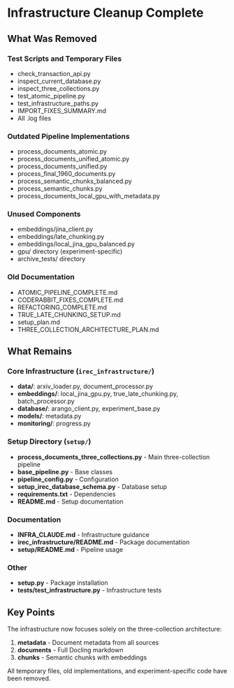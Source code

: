 # Infrastructure Cleanup Complete

## What Was Removed

### Test Scripts and Temporary Files
- check_transaction_api.py
- inspect_current_database.py
- inspect_three_collections.py
- test_atomic_pipeline.py
- test_infrastructure_paths.py
- IMPORT_FIXES_SUMMARY.md
- All .log files

### Outdated Pipeline Implementations
- process_documents_atomic.py
- process_documents_unified_atomic.py
- process_documents_unified.py
- process_final_1960_documents.py
- process_semantic_chunks_balanced.py
- process_semantic_chunks.py
- process_documents_local_gpu_with_metadata.py

### Unused Components
- embeddings/jina_client.py
- embeddings/late_chunking.py
- embeddings/local_jina_gpu_balanced.py
- gpu/ directory (experiment-specific)
- archive_tests/ directory

### Old Documentation
- ATOMIC_PIPELINE_COMPLETE.md
- CODERABBIT_FIXES_COMPLETE.md
- REFACTORING_COMPLETE.md
- TRUE_LATE_CHUNKING_SETUP.md
- setup_plan.md
- THREE_COLLECTION_ARCHITECTURE_PLAN.md

## What Remains

### Core Infrastructure (`irec_infrastructure/`)
- **data/**: arxiv_loader.py, document_processor.py
- **embeddings/**: local_jina_gpu.py, true_late_chunking.py, batch_processor.py
- **database/**: arango_client.py, experiment_base.py
- **models/**: metadata.py
- **monitoring/**: progress.py

### Setup Directory (`setup/`)
- **process_documents_three_collections.py** - Main three-collection pipeline
- **base_pipeline.py** - Base classes
- **pipeline_config.py** - Configuration
- **setup_irec_database_schema.py** - Database setup
- **requirements.txt** - Dependencies
- **README.md** - Setup documentation

### Documentation
- **INFRA_CLAUDE.md** - Infrastructure guidance
- **irec_infrastructure/README.md** - Package documentation
- **setup/README.md** - Pipeline usage

### Other
- **setup.py** - Package installation
- **tests/test_infrastructure.py** - Infrastructure tests

## Key Points

The infrastructure now focuses solely on the three-collection architecture:
1. **metadata** - Document metadata from all sources
2. **documents** - Full Docling markdown
3. **chunks** - Semantic chunks with embeddings

All temporary files, old implementations, and experiment-specific code have been removed.